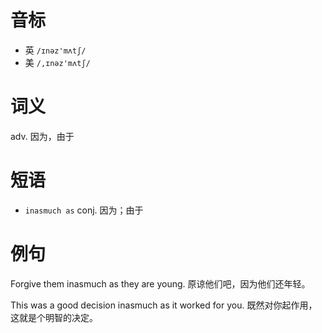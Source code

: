 # 音标

- 英 `/ɪnəz'mʌtʃ/`
- 美 `/,ɪnəz'mʌtʃ/`

# 词义

adv. 因为，由于


# 短语

- `inasmuch as` conj. 因为；由于

# 例句

Forgive them inasmuch as they are young.
原谅他们吧，因为他们还年轻。

This was a good decision inasmuch as it worked for you.
既然对你起作用，这就是个明智的决定。


